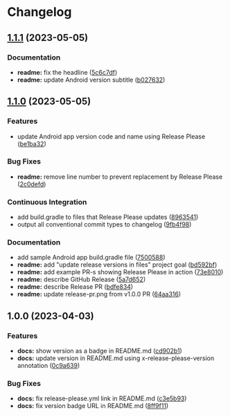 # Changelog

## [1.1.1](https://github.com/digrec/release-please-playground/compare/v1.1.0...v1.1.1) (2023-05-05)


### Documentation

* **readme:** fix the headline ([5c6c7df](https://github.com/digrec/release-please-playground/commit/5c6c7df2f94784c579013d01bc8e2d503a3b5fdd))
* **readme:** update Android version subtitle ([b027632](https://github.com/digrec/release-please-playground/commit/b0276321262cabf17efb81481fc0b9c98e571272))

## [1.1.0](https://github.com/digrec/release-please-playground/compare/v1.0.0...v1.1.0) (2023-05-05)


### Features

* update Android app version code and name using Release Please ([be1ba32](https://github.com/digrec/release-please-playground/commit/be1ba321cdf39a9a594c689390fd4096f7914295))


### Bug Fixes

* **readme:** remove line number to prevent replacement by Release Please ([2c0defd](https://github.com/digrec/release-please-playground/commit/2c0defd90172c095ade8e8e2bbe3bcf123861ae4))


### Continuous Integration

* add build.gradle to files that Release Please updates ([8963541](https://github.com/digrec/release-please-playground/commit/8963541c4ab169f854093d51c2f78edd164070db))
* output all conventional commit types to changelog ([9fb4f98](https://github.com/digrec/release-please-playground/commit/9fb4f98ede4edeb28bb7ce6c9c1c1dca17513207))


### Documentation

* add sample Android app build.gradle file ([7500588](https://github.com/digrec/release-please-playground/commit/7500588ae9aa54901160a894437f7e2a42982677))
* **readme:** add "update release versions in files" project goal ([bd592bf](https://github.com/digrec/release-please-playground/commit/bd592bfb0b54c61a4027ca9d01bc3b7f2ba727e4))
* **readme:** add example PR-s showing Release Please in action ([73e8010](https://github.com/digrec/release-please-playground/commit/73e80109d606146e356ad56859a3678559006145))
* **readme:** describe GitHub Release ([5a7d652](https://github.com/digrec/release-please-playground/commit/5a7d65210f4e18bfbb9da240c13eb3c58ee221ff))
* **readme:** describe Release PR ([bdfe834](https://github.com/digrec/release-please-playground/commit/bdfe834b8c095ebb9907ac61bdcca1495551058f))
* **readme:** update release-pr.png from v1.0.0 PR ([64aa316](https://github.com/digrec/release-please-playground/commit/64aa316c88216409fee05c4aa1f5ab9fdb695945))

## 1.0.0 (2023-04-03)


### Features

* **docs:** show version as a badge in README.md ([cd902b1](https://github.com/digrec/release-please-playground/commit/cd902b1204cff0e8a0bb045aeeaf16d0ef5f7da1))
* **docs:** update version in README.md using x-release-please-version annotation ([0c9a639](https://github.com/digrec/release-please-playground/commit/0c9a6391780a186b0ac0e84c43069de6b65d7941))


### Bug Fixes

* **docs:** fix release-please.yml link in README.md ([c3e5b93](https://github.com/digrec/release-please-playground/commit/c3e5b935f1898b6d03b00b2af84a176d6c84d55f))
* **docs:** fix version badge URL in README.md ([8ff9f11](https://github.com/digrec/release-please-playground/commit/8ff9f119672342dd7bd0a426662535caaca9dc72))
